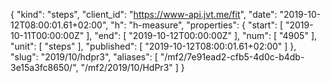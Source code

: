 {
  "kind": "steps",
  "client_id": "https://www-api.jvt.me/fit",
  "date": "2019-10-12T08:00:01.61+02:00",
  "h": "h-measure",
  "properties": {
    "start": [
      "2019-10-11T00:00:00Z"
    ],
    "end": [
      "2019-10-12T00:00:00Z"
    ],
    "num": [
      "4905"
    ],
    "unit": [
      "steps"
    ],
    "published": [
      "2019-10-12T08:00:01.61+02:00"
    ]
  },
  "slug": "2019/10/hdpr3",
  "aliases": [
    "/mf2/7e91ead2-cfb5-4d0c-b4db-3e15a3fc8650/",
    "/mf2/2019/10/HdPr3"
  ]
}
